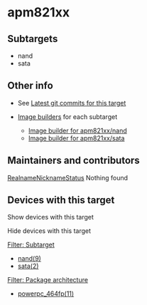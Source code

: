 # apm821xx

## Subtargets

- nand
- sata

## Other info

- See [Latest git commits for this target](https://git.openwrt.org/?p=openwrt%2Fopenwrt.git&a=search&h=HEAD&st=commit&s=apm821xx%3A "https://git.openwrt.org/?p=openwrt/openwrt.git&a=search&h=HEAD&st=commit&s=apm821xx:")
- [Image builders](/docs/guide-user/additional-software/imagebuilder "docs:guide-user:additional-software:imagebuilder") for each subtarget
  
  - [Image builder for apm821xx/nand](http://downloads.openwrt.org/snapshots/targets/apm821xx/nand/openwrt-imagebuilder-apm821xx-nand.Linux-x86_64.tar.xz "http://downloads.openwrt.org/snapshots/targets/apm821xx/nand/openwrt-imagebuilder-apm821xx-nand.Linux-x86_64.tar.xz")
  - [Image builder for apm821xx/sata](http://downloads.openwrt.org/snapshots/targets/apm821xx/sata/openwrt-imagebuilder-apm821xx-sata.Linux-x86_64.tar.xz "http://downloads.openwrt.org/snapshots/targets/apm821xx/sata/openwrt-imagebuilder-apm821xx-sata.Linux-x86_64.tar.xz")

## Maintainers and contributors

[Realname](/docs/techref/targets/apm821xx?datasrt=realname "Sort by this column")[Nickname](/docs/techref/targets/apm821xx?datasrt=nickname "Sort by this column")[Status](/docs/techref/targets/apm821xx?datasrt=status "Sort by this column") Nothing found

## Devices with this target

Show devices with this target

Hide devices with this target

[Filter: Subtarget](#folded_2f2ff12a415757410a7b0a34721b24f1_1)

- [nand(9)](/docs/techref/targets/apm821xx?dataflt%5B0%5D=subtarget_%3Dnand "Show pages matching 'nand'")
- [sata(2)](/docs/techref/targets/apm821xx?dataflt%5B0%5D=subtarget_%3Dsata "Show pages matching 'sata'")

[Filter: Package architecture](#folded_2f2ff12a415757410a7b0a34721b24f1_2)

- [powerpc\_464fp(11)](/docs/techref/targets/apm821xx?dataflt%5B0%5D=package%20architecture_%3Dpowerpc_464fp "Show pages matching 'powerpc_464fp'")

